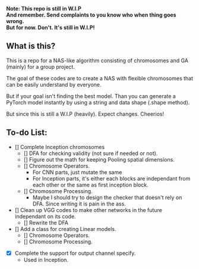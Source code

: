 **Note: This repo is still in W.I.P**<br>
**And remember. Send complaints to you know who when thing goes wrong.**<br>
**But for now. Don't. It's still in W.I.P!**

## What is this?
This is a repo for a NAS-like algorithm consisting of chromosomes and GA (mainly) for a group project.

The goal of these codes are to create a NAS with flexible chromosomes that can be easily understand by everyone.

But if your goal isn't finding the best model. Than you can generate a PyTorch model instantly by using a string and data shape (.shape method).

But since this is still a W.I.P (heavily). Expect changes. Cheerios!

## To-do List:
- [] Complete Inception chromosomes
    - [] DFA for checking validity (not sure if needed or not). 
    - [] Figure out the math for keeping Pooling spatial dimensions.
    - [] Chromosome Operators.
      - For CNN parts, just mutate the same
      - For Inception parts, it's either each blocks are independant from each other or the same as first inception block.
    - [] Chromosome Processing.
      - Maybe I should try to design the checker that doesn't rely on DFA. Since writing it is pain in the ass.
- [] Clean up VGG codes to make other networks in the future independant on its code.
  - [] Rewrite the DFA
- [] Add a class for creating Linear models.
  - [] Chromosome Operators.
  - [] Chromosome Processing.
- [x] Complete the support for output channel specify.
  - Used in Inception.